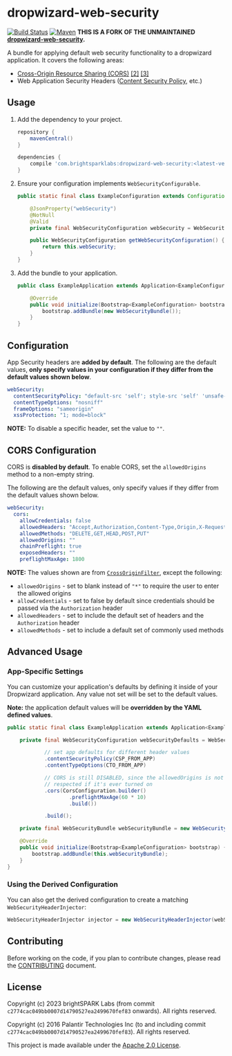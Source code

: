 dropwizard-web-security
=======================
[![Build Status](https://github.com/brightsparklabs/dropwizard-web-security/actions/workflows/unit_tests.yml/badge.svg)](https://github.com/brightsparklabs/dropwizard-web-security/actions/workflows/unit_tests.yml)
[![Maven](https://img.shields.io/maven-central/v/com.brightsparklabs/dropwizard-web-security)](https://search.maven.org/artifact/com.brightsparklabs/dropwizard-web-security)
**THIS IS A FORK OF THE UNMAINTAINED
[dropwizard-web-security](https://github.com/palantir/dropwizard-web-security).**

A bundle for applying default web security functionality to a dropwizard application. It covers the following areas:

- [Cross-Origin Resource Sharing (CORS)][cors1] [\[2\]][cors2] [\[3\]][cors3]
- Web Application Security Headers ([Content Security Policy][csp], etc.)


Usage
-----
1. Add the dependency to your project.

    ```groovy
    repository {
        mavenCentral()
    }

    dependencies {
        compile 'com.brightsparklabs:dropwizard-web-security:<latest-version>'
    }
    ```

2. Ensure your configuration implements `WebSecurityConfigurable`.

    ```java
    public static final class ExampleConfiguration extends Configuration implements WebSecurityConfigurable {

        @JsonProperty("webSecurity")
        @NotNull
        @Valid
        private final WebSecurityConfiguration webSecurity = WebSecurityConfiguration.DEFAULT;

        public WebSecurityConfiguration getWebSecurityConfiguration() {
            return this.webSecurity;
        }
    }
    ```

3. Add the bundle to your application.

    ```java
    public class ExampleApplication extends Application<ExampleConfiguration> {

        @Override
        public void initialize(Bootstrap<ExampleConfiguration> bootstrap) {
            bootstrap.addBundle(new WebSecurityBundle());
        }
    }
    ```


Configuration
-------------
App Security headers are **added by default**. The following are the default values, **only specify values in your
configuration if they differ from the default values shown below**.

```yaml
webSecurity:
  contentSecurityPolicy: "default-src 'self'; style-src 'self' 'unsafe-inline'; frame-ancestors 'self';"     # CSP
  contentTypeOptions: "nosniff"                                                     # X-Content-Type-Options
  frameOptions: "sameorigin"                                                        # X-Frame-Options
  xssProtection: "1; mode=block"                                                    # X-XSS-Protection
```

**NOTE:** To disable a specific header, set the value to `""`.


CORS Configuration
------------------
CORS is **disabled by default**. To enable CORS, set the `allowedOrigins` method to a non-empty string.

The following are the default values, only specify values if they differ from the default values shown below.

```yaml
webSecurity:
  cors:
    allowCredentials: false
    allowedHeaders: "Accept,Authorization,Content-Type,Origin,X-Requested-With"
    allowedMethods: "DELETE,GET,HEAD,POST,PUT"
    allowedOrigins: ""
    chainPreflight: true
    exposedHeaders: ""
    preflightMaxAge: 1800
```

**NOTE:** The values shown are from [`CrossOriginFilter`][corsfilter], except the following:

- `allowedOrigins` - set to blank instead of `"*"` to require the user to enter the allowed origins
- `allowCredentials` - set to false by default since credentials should be passed via the `Authorization` header
- `allowedHeaders` - set to include the default set of headers and the `Authorization` header
- `allowedMethods` - set to include a default set of commonly used methods


Advanced Usage
--------------

### App-Specific Settings
You can customize your application's defaults by defining it inside of your Dropwizard application. Any value not set
will be set to the default values.

**Note:** the application default values will be **overridden by the YAML defined values**.

```java
public static final class ExampleApplication extends Application<ExampleConfiguration> {

    private final WebSecurityConfiguration webSecurityDefaults = WebSecurityConfiguration.builder()

            // set app defaults for different header values
            .contentSecurityPolicy(CSP_FROM_APP)
            .contentTypeOptions(CTO_FROM_APP)

            // CORS is still DISABLED, since the allowedOrigins is not set, but the default value will be
            // respected if it's ever turned on
            .cors(CorsConfiguration.builder()
                    .preflightMaxAge(60 * 10)
                    .build())

            .build();

    private final WebSecurityBundle webSecurityBundle = new WebSecurityBundle(this.webSecurityDefaults);

    @Override
    public void initialize(Bootstrap<ExampleConfiguration> bootstrap) {
        bootstrap.addBundle(this.webSecurityBundle);
    }
}
```


### Using the Derived Configuration
You can also get the derived configuration to create a matching `WebSecurityHeaderInjector`:

```java
WebSecurityHeaderInjector injector = new WebSecurityHeaderInjector(webSecurityBundle.getDerivedConfiguration());
```


Contributing
------------
Before working on the code, if you plan to contribute changes, please read the [CONTRIBUTING](CONTRIBUTING.md) document.


License
-------

Copyright (c) 2023 brightSPARK Labs (from commit `c2774cac049bb0007d14790527ea2499670fef83`
onwards). All rights reserved.

Copyright (c) 2016 Palantir Technologies Inc (to and including commit
`c2774cac049bb0007d14790527ea2499670fef83`). All rights reserved.

This project is made available under the [Apache 2.0 License][license].

[cors1]: https://www.w3.org/TR/cors/
[cors2]: https://www.owasp.org/index.php/CORS_OriginHeaderScrutiny
[cors3]: https://developer.mozilla.org/en-US/docs/Web/HTTP/Access_control_CORS
[csp]: https://developer.mozilla.org/en-US/docs/Web/Security/CSP

[corsfilter]: https://github.com/eclipse/jetty.project/blob/jetty-9.2.13.v20150730/jetty-servlets/src/main/java/org/eclipse/jetty/servlets/CrossOriginFilter.java

[license]: http://www.apache.org/licenses/LICENSE-2.0
